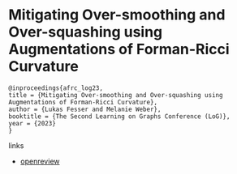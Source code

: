 # Mitigating Over-smoothing and Over-squashing using Augmentations of Forman-Ricci Curvature

```
@inproceedings{afrc_log23,
title = {Mitigating Over-smoothing and Over-squashing using Augmentations of Forman-Ricci Curvature},
author = {Lukas Fesser and Melanie Weber},
booktitle = {The Second Learning on Graphs Conference (LoG)},
year = {2023}
}
```

links
- [openreview](https://openreview.net/forum?id=bKTkZMRtfC)
